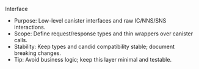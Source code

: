 Interface

- Purpose: Low-level canister interfaces and raw IC/NNS/SNS interactions.
- Scope: Define request/response types and thin wrappers over canister calls.
- Stability: Keep types and candid compatibility stable; document breaking changes.
- Tip: Avoid business logic; keep this layer minimal and testable.

